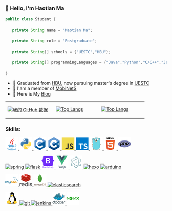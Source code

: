 ### 👋 Hello, I'm Haotian  Ma



```java
public class Student {

   private String name = "Maotian Ma";

   private String role = "Postgraduate";

   private String[] schools = {"UESTC","HBU"};

   private String[] programmingLanguages = {"Java","Python","C/C++","JavaScript"};
   
}
```


- 🏫 Graduated from [HBU](https://www.hbu.edu.cn/), now pursuing master's degree in [UESTC](https://www.uestc.edu.cn/)
- 👤 I'am a member of [MobiNetS](https://mobinets.cn/site/Main_Page) 
- 📑 Here is My [Blog](https://qylh.xyz/)

<!--
- ⌨ Java | Python | C/C++ | JavaScript
- 💙 Spring | Vue | Linux | OS | Network
-->

<table width="100%" >
<tr>
<td valign="top" width="32%">
  
[![我的 GitHub 数据](https://github-readme-stats.vercel.app/api?username=qy-liuhuo&theme=dark)]()

</td>
<td valign="top" width="30%">

[![Top Langs](https://github-readme-stats.vercel.app/api/top-langs/?username=qy-liuhuo&layout=compact&langs_count=4&hide=VHDL,HTML,jupyter%20notebook,CSS,SCSS,Verilog,Vue,JavaScript)](https://github.com/qy-liuhuo/github-readme-stats)

</td>
<td valign="top" width="30%">
   
[![Top Langs](https://github-readme-stats.vercel.app/api/top-langs/?username=qy-liuhuo&layout=compact&langs_count=4&hide=VHDL,jupyter%20notebook,Verilog&custom_title=Most%20Used%20Frontend%20Languages)](https://github.com/qy-liuhuo/github-readme-stats)

</td>
</tr>
</table>

<h3 align="left">Skills:</h3>
<p align="left"> 
<a href="https://www.java.com" target="_blank" rel="noreferrer"> <img
        src="https://raw.githubusercontent.com/devicons/devicon/master/icons/java/java-original.svg" alt="java"
        width="40" height="40" /> </a> 
<a href="https://www.python.org" target="_blank" rel="noreferrer"> <img
        src="https://raw.githubusercontent.com/devicons/devicon/master/icons/python/python-original.svg" alt="python"
        width="40" height="40" /> </a> 
<a href="https://www.cprogramming.com/" target="_blank" rel="noreferrer"> <img
        src="https://raw.githubusercontent.com/devicons/devicon/master/icons/c/c-original.svg" alt="c" width="40"
        height="40" /> </a>
<a href="https://www.w3schools.com/cpp/" target="_blank" rel="noreferrer"> <img
        src="https://raw.githubusercontent.com/devicons/devicon/master/icons/cplusplus/cplusplus-original.svg"
        alt="cplusplus" width="40" height="40" /> </a> 
<a href="https://developer.mozilla.org/en-US/docs/Web/JavaScript" target="_blank" rel="noreferrer"> <img
        src="https://raw.githubusercontent.com/devicons/devicon/master/icons/javascript/javascript-original.svg"
        alt="javascript" width="40" height="40" /> </a> 
<a href="https://www.typescriptlang.org/" target="_blank" rel="noreferrer"> <img
        src="https://raw.githubusercontent.com/devicons/devicon/master/icons/typescript/typescript-original.svg"
        alt="typescript" width="40" height="40" /> </a>    
<a href="https://golang.org" target="_blank" rel="noreferrer"> <img
        src="https://raw.githubusercontent.com/devicons/devicon/master/icons/go/go-original.svg" alt="go" width="40"
        height="40" /> </a> 
<a href="https://www.w3.org/html/" target="_blank" rel="noreferrer"> <img
        src="https://raw.githubusercontent.com/devicons/devicon/master/icons/html5/html5-original-wordmark.svg"
        alt="html5" width="40" height="40" /> </a> 
<a href="https://www.php.net" target="_blank" rel="noreferrer"> <img
        src="https://raw.githubusercontent.com/devicons/devicon/master/icons/php/php-original.svg" alt="php" width="40"
        height="40" /> </a> 
</p>
<p align="left"> 
<a href="https://spring.io/" target="_blank" rel="noreferrer"> <img
        src="https://www.vectorlogo.zone/logos/springio/springio-icon.svg" alt="spring" width="40" height="40" /> </a>
<a href="https://flask.palletsprojects.com/" target="_blank"
    rel="noreferrer"> <img src="https://www.vectorlogo.zone/logos/pocoo_flask/pocoo_flask-icon.svg" alt="flask"
        width="40" height="40" /> </a> 
<a href="https://getbootstrap.com" target="_blank" rel="noreferrer"> <img
        src="https://raw.githubusercontent.com/devicons/devicon/master/icons/bootstrap/bootstrap-plain-wordmark.svg"
        alt="bootstrap" width="40" height="40" /> </a>
<a href="https://vuejs.org/" target="_blank" rel="noreferrer">
    <img src="https://raw.githubusercontent.com/devicons/devicon/master/icons/vuejs/vuejs-original-wordmark.svg"
        alt="vuejs" width="40" height="40" /> </a>
<a href="https://www.electronjs.org" target="_blank" rel="noreferrer"> <img
        src="https://raw.githubusercontent.com/devicons/devicon/master/icons/electron/electron-original.svg"
        alt="electron" width="40" height="40" /> </a> 
<a href="hexo.io/" target="_blank" rel="noreferrer"> <img
        src="https://www.vectorlogo.zone/logos/hexoio/hexoio-icon.svg" alt="hexo" width="40" height="40" /> </a> 
<a href="https://www.arduino.cc/" target="_blank" rel="noreferrer"> <img
        src="https://cdn.worldvectorlogo.com/logos/arduino-1.svg" alt="arduino" width="40" height="40" /> </a>
</p>

<p align="left"> 
<a href="https://www.mysql.com/" target="_blank" rel="noreferrer">
    <img src="https://raw.githubusercontent.com/devicons/devicon/master/icons/mysql/mysql-original-wordmark.svg"
        alt="mysql" width="40" height="40" /> </a> 
<a href="https://redis.io" target="_blank" rel="noreferrer"> <img
        src="https://raw.githubusercontent.com/devicons/devicon/master/icons/redis/redis-original-wordmark.svg"
        alt="redis" width="40" height="40" /> </a> 
<a href="https://www.mongodb.com/" target="_blank" rel="noreferrer"> <img
        src="https://raw.githubusercontent.com/devicons/devicon/master/icons/mongodb/mongodb-original-wordmark.svg"
        alt="mongodb" width="40" height="40" /> </a>
<a href="https://www.elastic.co" target="_blank" rel="noreferrer"><img src="https://www.vectorlogo.zone/logos/elastic/elastic-icon.svg" alt="elasticsearch" width="40" height="40" /></a> 

</p>

<p align="left"> 
<a href="https://www.linux.org/" target="_blank" rel="noreferrer"> <img
        src="https://raw.githubusercontent.com/devicons/devicon/master/icons/linux/linux-original.svg" alt="linux"
        width="40" height="40" /> </a>
<a href="https://git-scm.com/" target="_blank" rel="noreferrer"> <img
        src="https://www.vectorlogo.zone/logos/git-scm/git-scm-icon.svg" alt="git" width="40" height="40" /> </a> 
<a href="https://www.jenkins.io" target="_blank"
    rel="noreferrer"> <img src="https://www.vectorlogo.zone/logos/jenkins/jenkins-icon.svg" alt="jenkins" width="40"
        height="40" /> </a> 
<a href="https://www.docker.com/" target="_blank" rel="noreferrer"> <img
        src="https://raw.githubusercontent.com/devicons/devicon/master/icons/docker/docker-original-wordmark.svg"
        alt="docker" width="40" height="40" /> </a> 
<a href="https://www.nginx.com" target="_blank" rel="noreferrer">
    <img src="https://raw.githubusercontent.com/devicons/devicon/master/icons/nginx/nginx-original.svg" alt="nginx"
        width="40" height="40" /> </a> 
</p>


